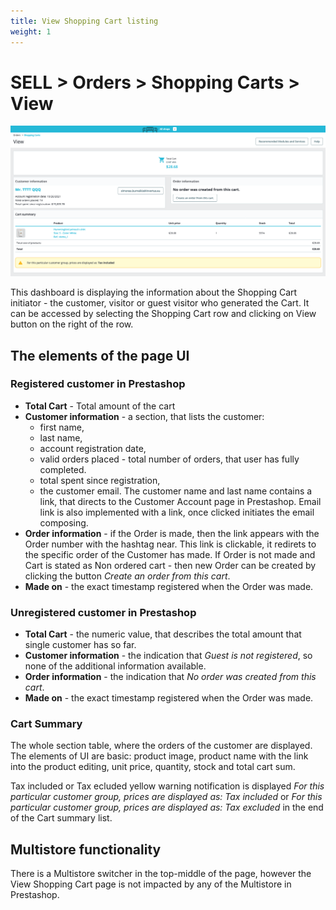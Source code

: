 ```yaml
---
title: View Shopping Cart listing
weight: 1
---
```


# SELL > Orders > Shopping Carts > View

![View Shopping Cart](static/img/orders-shopping-carts-view-shopping-cart.png)

This dashboard is displaying the information about the Shopping Cart initiator - the customer, visitor or guest visitor who generated the Cart. It can be accessed by selecting the Shopping Cart row and clicking on View button on the right of the row.

## The elements of the page UI

### Registered customer in Prestashop

- **Total Cart** - Total amount of the cart
- **Customer information** - a section, that lists the customer:
  - first name,
  - last name, 
  - account registration date, 
  - valid orders placed - total number of orders, that user has fully completed.
  - total spent since registration, 
  - the customer email.
The customer name and last name contains a link, that directs to the Customer Account page in Prestashop. Email link is also implemented with a link, once clicked initiates the email composing.
- **Order information** - if the Order is made, then the link appears with the Order number with the hashtag near. This link is clickable, it redirets to the specific order of the Customer has made. If Order is not made and Cart is stated as Non ordered cart - then new Order can be created by clicking the button _Create an order from this cart_.
- **Made on** - the exact timestamp registered when the Order was made.

### Unregistered customer in Prestashop

- **Total Cart** - the numeric value, that describes the total amount that single customer has so far.
- **Customer information** - the indication that _Guest is not registered_, so none of the additional information available.
- **Order information** - the indication that _No order was created from this cart_.
- **Made on** - the exact timestamp registered when the Order was made.

### Cart Summary

The whole section table, where the orders of the customer are displayed. The elements of UI are basic: product image, product name with the link into the product editing, unit price, quantity, stock and total cart sum.

Tax included or Tax ecluded yellow warning notification is displayed _For this particular customer group, prices are displayed as: Tax included_ or _For this particular customer group, prices are displayed as: Tax excluded_ in the end of the Cart summary list.

## Multistore functionality

There is a Multistore switcher in the top-middle of the page, however the View Shopping Cart page is not impacted by any of the Multistore in Prestashop.
